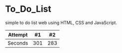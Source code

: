 # To_Do_List

simple to do list web using HTML, CSS and JavaScript.





| Attempt | #1    | #2    |
| :---:   | :---: | :---: |
| Seconds | 301   | 283   |


